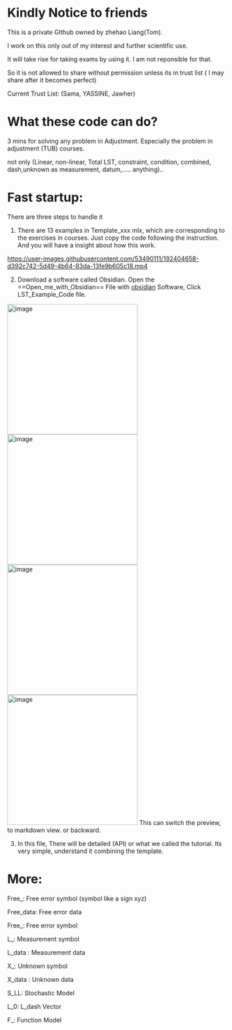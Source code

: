  
# Kindly Notice to friends

This is a private GIthub owned by zhehao Liang(Tom). 

I work on this only out of my interest and further scientific use. 

It will take rise for taking exams by using it. I am not reponsible for that.

So it is not allowed to share without permission unless its in trust list  ( I may share after it becomes perfect)

Current Trust List: (Sama, YASSINE, Jawher)



# What these code can do?

3 mins for solving any problem in Adjustment. Especially the problem in adjustment (TUB) courses.

not only (Linear, non-linear, Total LST, constraint, condition, combined, dash,unknown as measurement, datum,..... anything)..


# Fast startup:
There are three steps to handle it



1. There are 13 examples in Template_xxx mlx, which are corresponding to the exercises in courses. Just copy the code following the instruction. And you will have a insight about how this work. 

https://user-images.githubusercontent.com/53490111/192404658-d392c742-5d49-4b64-83da-13fe9b605c18.mp4

2. Download a software called Obsidian. Open the ==Open_me_with_Obsidian== File with [obsidian](https://obsidian.md/) Software, Click LST_Example_Code file.
<img width="299" alt="image" src="https://user-images.githubusercontent.com/53490111/192405742-42e771a0-d44a-4ccd-8af6-ab093e7aab45.png">
<img width="299" alt="image" src="https://user-images.githubusercontent.com/53490111/192405764-03211a84-8bcc-4dfc-96d5-110301829ea6.png">
<img width="299" alt="image" src="https://user-images.githubusercontent.com/53490111/192405829-95e659df-bf7f-4a42-a871-4466659a39d3.png">
<img width="299" alt="image" src="https://user-images.githubusercontent.com/53490111/192405976-ee1aa2e7-7b50-4a05-bb5a-dd9de2abe3a2.png">
This can switch the preview, to markdown view. or backward.
 

3. In this file, There will be detailed (API) or what we called the tutorial. Its very simple, understand it combining the template.




# More: 
Free_: Free error symbol (symbol like a sign xyz)

Free_data: Free error data

Free_: Free error symbol

L_: Measurement symbol

L_data : Measurement data

X_: Unknown symbol

X_data : Unknown data

S_LL: Stochastic Model

L_0: L_dash Vector

F_: Function Model


 
